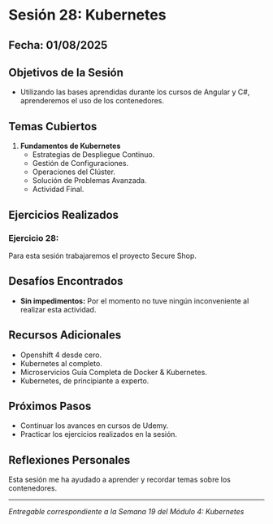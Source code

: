 # Sesión 28: Kubernetes

## Fecha: 01/08/2025

## Objetivos de la Sesión

- Utilizando las bases aprendidas durante los cursos de Angular y C#, aprenderemos el uso de los contenedores.

## Temas Cubiertos

1. **Fundamentos de Kubernetes**
   - Estrategias de Despliegue Continuo.
   - Gestión de Configuraciones.
   - Operaciones del Clúster.
   - Solución de Problemas Avanzada.
   - Actividad Final.

## Ejercicios Realizados

### Ejercicio 28: 

Para esta sesión trabajaremos el proyecto Secure Shop.

## Desafíos Encontrados

- **Sin impedimentos:** Por el momento no tuve ningún inconveniente al realizar esta actividad.  

## Recursos Adicionales

- Openshift 4 desde cero.
- Kubernetes al completo.
- Microservicios Guía Completa de Docker & Kubernetes.
- Kubernetes, de principiante a experto.

## Próximos Pasos

- Continuar los avances en cursos de Udemy. 
- Practicar los ejercicios realizados en la sesión.

## Reflexiones Personales

Esta sesión me ha ayudado a aprender y recordar temas sobre los contenedores. 

---

*Entregable correspondiente a la Semana 19 del Módulo 4: Kubernetes*